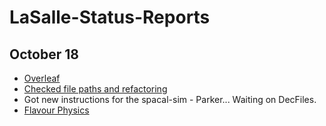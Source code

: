 # LaSalle-Status-Reports

## October 18
* [Overleaf](https://www.overleaf.com/project/670fc88389caa7db2f24b)
* [Checked file paths and refactoring](https://gitlab.cern.ch/lasalle/rad-lb02lbgammabr-obs/lb02lbgammabr)
* Got new instructions for the spacal-sim - Parker... Waiting on DecFiles. 
* [Flavour Physics](https://github.com/uzzielperez/Flavour-Physics)
